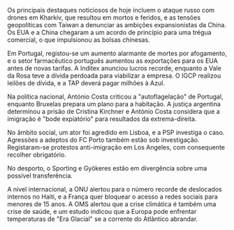 Os principais destaques noticiosos de hoje incluem o ataque russo com drones em Kharkiv, que resultou em mortos e feridos, e as tensões geopolíticas com Taiwan a denunciar as ambições expansionistas da China. Os EUA e a China chegaram a um acordo de princípio para uma trégua comercial, o que impulsionou as bolsas chinesas.

Em Portugal, registou-se um aumento alarmante de mortes por afogamento, e o setor farmacêutico português aumentou as exportações para os EUA antes de novas tarifas. A Inditex anunciou lucros recorde, enquanto a Vale da Rosa teve a dívida perdoada para viabilizar a empresa. O IGCP realizou leilões de dívida, e a TAP deverá pagar milhões à Azul.

Na política nacional, António Costa criticou a "autoflagelação" de Portugal, enquanto Bruxelas prepara um plano para a habitação. A justiça argentina determinou a prisão de Cristina Kirchner e António Costa considera que a imigração é "bode expiatório" para resultados da extrema-direita.

No âmbito social, um ator foi agredido em Lisboa, e a PSP investiga o caso. Agressões a adeptos do FC Porto também estão sob investigação. Registaram-se protestos anti-imigração em Los Angeles, com consequente recolher obrigatório.

No desporto, o Sporting e Gyökeres estão em divergência sobre uma possível transferência.

A nível internacional, a ONU alertou para o número recorde de deslocados internos no Haiti, e a França quer bloquear o acesso a redes sociais para menores de 15 anos. A OMS alertou que a crise climática é também uma crise de saúde, e um estudo indicou que a Europa pode enfrentar temperaturas de "Era Glacial" se a corrente do Atlântico abrandar.
